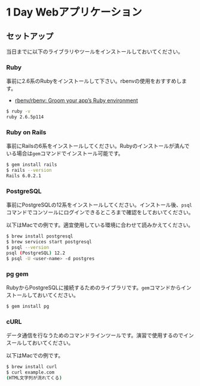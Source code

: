 # 1 Day Webアプリケーション

## セットアップ

当日までに以下のライブラリやツールをインストールしておいてください。

### Ruby

事前に2.6系のRubyをインストールして下さい。rbenvの使用をおすすめします。

- [rbenv/rbenv: Groom your app’s Ruby environment](https://github.com/rbenv/rbenv)

```sh
$ ruby -v
ruby 2.6.5p114
```

### Ruby on Rails

事前にRailsの6系をインストールしてください。Rubyのインストールが済んでいる場合は`gem`コマンドでインストール可能です。

```sh
$ gem install rails
$ rails --version
Rails 6.0.2.1
```

### PostgreSQL

事前にPostgreSQLの12系をインストールしてください。インストール後、`psql`コマンドでコンソールにログインできるところまで確認をしておいてください。

以下はMacでの例です。適宜使用している環境に合わせて読みかえてください。

```sh
$ brew install postgresql
$ brew services start postgresql
$ psql --version
psql (PostgreSQL) 12.2
$ psql -U <user-name> -d postgres
```

### pg gem

RubyからPostgreSQLに接続するためのライブラリです。`gem`コマンドからインストールしておいてください。

```sh
$ gem install pg
```

### cURL

データ通信を行なうためのコマンドラインツールです。演習で使用するのでインスールしておいてください。

以下はMacでの例です。

```sh
$ brew install curl
$ curl example.com
(HTML文字列が流れてくる)
```
